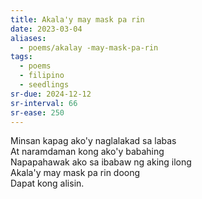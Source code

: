 ```yaml
---
title: Akala'y may mask pa rin
date: 2023-03-04
aliases:
  - poems/akalay -may-mask-pa-rin
tags:
  - poems
  - filipino
  - seedlings
sr-due: 2024-12-12
sr-interval: 66
sr-ease: 250
---
```

Minsan kapag ako'y naglalakad sa labas  
At naramdaman kong ako'y babahing  
Napapahawak ako sa ibabaw ng aking ilong  
Akala'y may mask pa rin doong  
Dapat kong alisin.